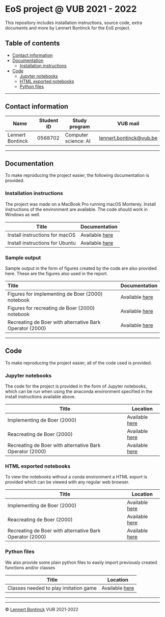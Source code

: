 # EoS project @ VUB 2021 - 2022

This repository includes installation instructions, source code, extra documents and more by Lennert Bontinck for the EoS project.



## Table of contents

- [Contact information](#contact-information)
- [Documentation](#documentation)
  - [Installation instructions](#installation-instructions)
- [Code](#code)
  - [Jupyter notebooks](#jupyter-notebooks)
  - [HTML exported notebooks](#html-exported-notebooks)
  - [Python files](#python-files)

<hr>


## Contact information

| Name             | Student ID | Study program        | VUB mail                                                  |
| ---------------- | ---------- | -------------------- | --------------------------------------------------------- |
| Lennert Bontinck | 0568702    | Computer science: AI | [lennert.bontinck@vub.be](mailto:lennert.bontinck@vub.be) |

<hr>


## Documentation

To make reproducing the project easier, the following documentation is provided.



### Installation instructions

The project was made on a MacBook Pro running macOS Monterey. Install instructions of the environment are available. The code should work in Windows as well.

| Title                           | Documentation                                          |
| ------------------------------- | ------------------------------------------------------ |
| Install instructions for macOS  | Available [here](documentation/installation/macos.md)  |
| Install instructions for Ubuntu | Available [here](documentation/installation/ubuntu.md) |



### Sample output

Sample output in the form of figures created by the code are also provided here. These are the figures also used in the report.

| Title                                                    | Documentation                                                |
| :------------------------------------------------------- | ------------------------------------------------------------ |
| Figures for implementing de Boer (2000) notebook         | Available [here](code-output/1-implemeting_de_boer/)         |
| Figures for recreating de Boer (2000) notebook           | Available [here](code-output/2-recreating_de_boer_2000/)     |
| Recreating de Boer with alternative Bark Operator (2000) | Available [here](code-output/3-alternative_bark_experiments/) |


<hr>


## Code

To make reproducing the project easier, all of the code used is provided.

### Jupyter notebooks

The code for the project is provided in the form of Jupyter notebooks, which can be run when using the anaconda environment specified in the install instructions available above.

| Title                                                    | Location                                                     |
| -------------------------------------------------------- | ------------------------------------------------------------ |
| Implementing de Boer (2000)                              | Available [here](code/notebooks/1_implementing_de_boer_2000.ipynb) |
| Reacreating de Boer (2000)                               | Available [here](code/notebooks/2_recreating_de_boer_2000.ipynb) |
| Recreating de Boer with alternative Bark Operator (2000) | Available [here](code/notebooks/3_alternative_bark_experiments.ipynb) |



### HTML exported notebooks

To view the notebooks without a conda environment a HTML export is provided which can be viewed with any regular web browser.

| Title                                                    | Location                                                     |
| -------------------------------------------------------- | ------------------------------------------------------------ |
| Implementing de Boer (2000)                              | Available [here](code/html-exports/1_implementing_de_boer_2000.html) |
| Reacreating de Boer (2000)                               | Available [here](code/html-exports/2_recreating_de_boer_2000.html) |
| Recreating de Boer with alternative Bark Operator (2000) | Available [here](code/html-exports/3_alternative_bark_experiments.html) |



### Python files

We also provide some plain python files to easily import previously created functions and/or classes

| Title                                 | Location                                                 |
| ------------------------------------- | -------------------------------------------------------- |
| Classes needed to play imitation game | Available [here](code/notebooks/imitationGameClasses.py) |


* * *
* * *
© [Lennert Bontinck](https://www.lennertbontinck.com/) VUB 2021-2022